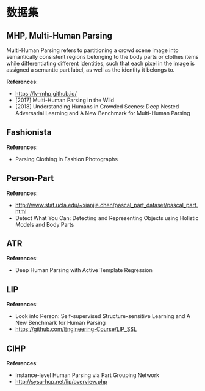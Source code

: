 # 数据集

## MHP, Multi-Human Parsing
Multi-Human Parsing refers to partitioning a crowd scene image into semantically consistent regions belonging to the body parts or clothes items while differentiating different identities, such that each pixel in the image is assigned a semantic part label, as well as the identity it belongs to. 

**References**:
- https://lv-mhp.github.io/
- [2017] Multi-Human Parsing in the Wild
- [2018] Understanding Humans in Crowded Scenes: Deep Nested Adversarial Learning and A New Benchmark for Multi-Human Parsing

## Fashionista
**References**:
- Parsing Clothing in Fashion Photographs

## Person-Part
**References**:
- http://www.stat.ucla.edu/~xianjie.chen/pascal_part_dataset/pascal_part.html
- Detect What You Can: Detecting and Representing Objects using Holistic Models and Body Parts

## ATR
**References**:
- Deep Human Parsing with Active Template Regression

## LIP
**References**:
- Look into Person: Self-supervised Structure-sensitive Learning and A New Benchmark for Human Parsing
- https://github.com/Engineering-Course/LIP_SSL

## CIHP
**References**:
- Instance-level Human Parsing via Part Grouping Network
- http://sysu-hcp.net/lip/overview.php



